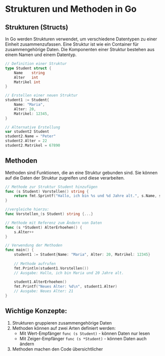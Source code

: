 # Strukturen und Methoden in Go

## Strukturen (Structs)
In Go werden Strukturen verwendet, um verschiedene Datentypen zu einer Einheit zusammenzufassen. Eine Struktur ist wie ein Container für zusammengehörige Daten. Die Komponenten einer Struktur bestehen aus einem Namen und einem Datentyp.

```go
// Definition einer Struktur
type Student struct {
    Name    string
    Alter   int
    Matrikel int
}

// Erstellen einer neuen Struktur
student1 := Student{
    Name: "Maria",
    Alter: 20,
    Matrikel: 12345,
}

// Alternative Erstellung
var student2 Student
student2.Name = "Peter"
student2.Alter = 22
student2.Matrikel = 67890
```

## Methoden
Methoden sind Funktionen, die an eine Struktur gebunden sind. Sie können auf die Daten der Struktur zugreifen und diese verarbeiten. 

```go
// Methode zur Struktur Student hinzufügen
func (s Student) Vorstellen() string {
    return fmt.Sprintf("Hallo, ich bin %s und %d Jahre alt.", s.Name, s.Alter)
}

//vergleiche hierzu:
func Vorstellen_(s Student) string {...}

// Methode mit Referenz zum Ändern von Daten
func (s *Student) AlterErhoehen() {
    s.Alter++
}

// Verwendung der Methoden
func main() {
    student1 := Student{Name: "Maria", Alter: 20, Matrikel: 12345}
    
    // Methode aufrufen
    fmt.Println(student1.Vorstellen())
    // Ausgabe: Hallo, ich bin Maria und 20 Jahre alt.
    
    student1.AlterErhoehen()
    fmt.Printf("Neues Alter: %d\n", student1.Alter)
    // Ausgabe: Neues Alter: 21
}
```

## Wichtige Konzepte:

1. Strukturen gruppieren zusammengehörige Daten
2. Methoden können auf zwei Arten definiert werden:
   - Mit Wert-Empfänger `func (s Student)` - können Daten nur lesen
   - Mit Zeiger-Empfänger `func (s *Student)` - können Daten auch ändern
3. Methoden machen den Code übersichtlicher 

